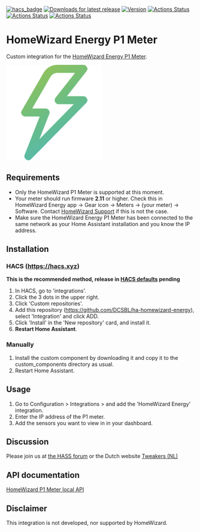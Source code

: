 <!--
[![hacs_badge](https://img.shields.io/badge/HACS-Default-orange.svg?style=for-the-badge)](https://github.com/custom-components/hacs)
-->
[![hacs_badge](https://img.shields.io/badge/HACS-Custom-orange.svg)](https://github.com/custom-components/hacs)
[![Downloads for latest release](https://img.shields.io/github/downloads/DCSBL/ha-homewizard-energy/latest/total.svg)](https://github.com/DCSBL/ha-homewizard-energy/releases/latest)
[![Version](https://img.shields.io/badge/Version-0.4.2-blue.svg)](https://github.com/DCSBL/ha-homewizard-energy)
[![Actions Status](https://github.com/DCSBL/ha-homewizard-energy/workflows/Create%20release/badge.svg)](https://github.com/DCSBL/ha-homewizard-energy/actions)
[![Actions Status](https://github.com/DCSBL/ha-homewizard-energy/workflows/Validation%20And%20Formatting/badge.svg)](https://github.com/DCSBL/ha-homewizard-energy/actions)
[![Actions Status](https://github.com/DCSBL/ha-homewizard-energy/workflows/CodeQL/badge.svg)](https://github.com/DCSBL/ha-homewizard-energy/actions)

# HomeWizard Energy P1 Meter
Custom integration for the [HomeWizard Energy P1 Meter](https://www.homewizard.nl/energie).

![HomeWizard Energy Logo](https://raw.githubusercontent.com/home-assistant/brands/master/custom_integrations/homewizard_energy/icon.png "HomeWizard Energy")

## Requirements
* Only the HomeWizard P1 Meter is supported at this moment.
* Your meter should run firmware **2.11** or higher. Check this in HomeWizard Energy app &#8594; Gear icon &#8594; Meters &#8594; (your meter) &#8594; Software. Contact [HomeWizard Support](https://energy.homewizard.net/nl/support/tickets/new) if this is not the case.
* Make sure the HomeWizard Energy P1 Meter has been connected to the same network as your Home Assistant installation and you know the IP address.

## Installation
### HACS (https://hacs.xyz)
**This is the recommended method, release in [HACS defaults](https://github.com/hacs/default) pending**
<!--
* Install this integration from HACS (Search for 'HomeWizard Energy')
* Restart Home Assistant
-->
1. In HACS, go to 'integrations'.
2. Click the 3 dots in the upper right.
3. Click 'Custom repositories'.
4. Add this repository (https://github.com/DCSBL/ha-homewizard-energy), select 'Integration' and click ADD.
5. Click 'Install' in the 'New repository' card, and install it.
6. **Restart Home Assistant**.

### Manually
1. Install the custom component by downloading it and copy it to the custom_components directory as usual.
2. Restart Home Assistant.

## Usage
1. Go to Configuration > Integrations > and add the 'HomeWizard Energy' integration.
2. Enter the IP address of the P1 meter.
3. Add the sensors you want to view in in your dashboard.

## Discussion
Please join us at [the HASS forum](https://community.home-assistant.io/t/wi-fi-p1-dsmr-dongle-homewizard-energy) or the Dutch website [Tweakers (NL)](https://gathering.tweakers.net/forum/list_messages/2002754/last)

## API documentation
[HomeWizard P1 Meter local API](https://energy.homewizard.net/en/support/solutions/articles/19000117051-homewizard-p1-meter-local-api-beta-)

## Disclaimer
This integration is not developed, nor supported by HomeWizard.
